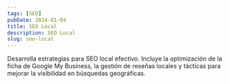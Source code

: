```yaml
---
tags: [SEO]
pubDate: 2024-01-04
title: SEO Local
description: SEO Local
slug: seo-local
---
```


Desarrolla estrategias para SEO local efectivo. Incluye la optimización de la ficha de Google My Business, la gestión de reseñas locales y tácticas para mejorar la visibilidad en búsquedas geográficas.

